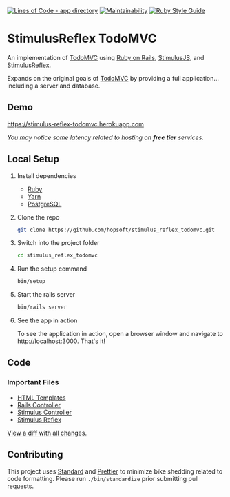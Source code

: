[![Lines of Code - app directory](http://img.shields.io/badge/lines_of_code-234-brightgreen.svg?style=flat)](http://blog.codinghorror.com/the-best-code-is-no-code-at-all/)
[![Maintainability](https://api.codeclimate.com/v1/badges/e00a9353bc3d2a7edfbd/maintainability)](https://codeclimate.com/github/hopsoft/stimulus_reflex_todomvc/maintainability)
[![Ruby Style Guide](https://img.shields.io/badge/code_style-standard-brightgreen.svg)](https://github.com/testdouble/standard)

# StimulusReflex TodoMVC

An implementation of [TodoMVC](http://todomvc.com) using [Ruby on Rails](https://rubyonrails.org),
[StimulusJS](https://stimulusjs.org), and [StimulusReflex](https://github.com/hopsoft/stimulus_reflex).

Expands on the original goals of [TodoMVC](http://todomvc.com) by providing a full application...
including a server and database.

## Demo

https://stimulus-reflex-todomvc.herokuapp.com

_You may notice some latency related to hosting on **free tier** services._

## Local Setup

1. Install dependencies

   - [Ruby](https://www.ruby-lang.org/en/downloads/)
   - [Yarn](https://yarnpkg.com/lang/en/docs/install/#mac-stable)
   - [PostgreSQL](https://www.postgresql.org/download/)

1. Clone the repo

   ```sh
   git clone https://github.com/hopsoft/stimulus_reflex_todomvc.git
   ```

1. Switch into the project folder

   ```sh
   cd stimulus_reflex_todomvc
   ```

1. Run the setup command

   ```sh
   bin/setup
   ```

1. Start the rails server

   ```sh
   bin/rails server
   ```

1. See the app in action

   To see the application in action, open a browser window and navigate to http://localhost:3000. That's it!

## Code

### Important Files

- [HTML Templates](https://github.com/hopsoft/stimulus_reflex_todomvc/tree/master/app/views/todos)
- [Rails Controller](https://github.com/hopsoft/stimulus_reflex_todomvc/blob/master/app/controllers/todos_controller.rb)
- [Stimulus Controller](https://github.com/hopsoft/stimulus_reflex_todomvc/blob/master/app/javascript/controllers/todos_controller.js)
- [Stimulus Reflex](https://github.com/hopsoft/stimulus_reflex_todomvc/blob/master/app/reflexes/todos_reflex.rb)

[View a diff with all changes.](https://github.com/hopsoft/stimulus_reflex_todomvc/compare/9e1c0b3...master)

## Contributing

This project uses [Standard](https://github.com/testdouble/standard)
and [Prettier](https://github.com/prettier/prettier) to minimize bike shedding related to code formatting.
Please run `./bin/standardize` prior submitting pull requests.

